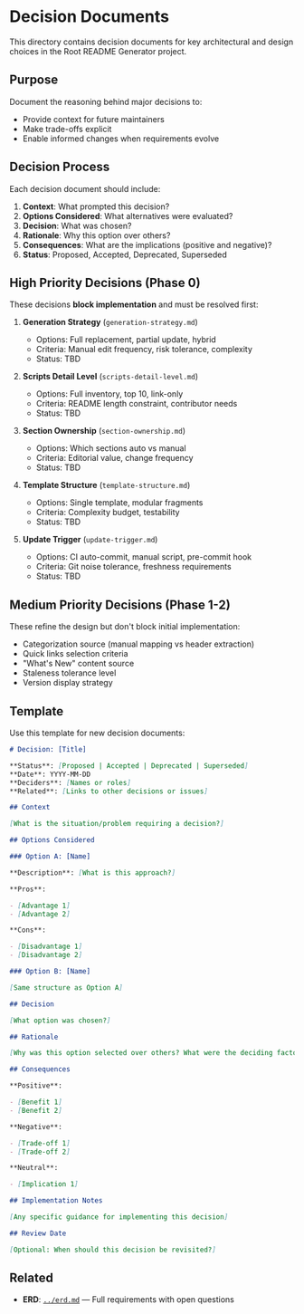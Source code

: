 # Decision Documents

This directory contains decision documents for key architectural and design choices in the Root README Generator project.

## Purpose

Document the reasoning behind major decisions to:

- Provide context for future maintainers
- Make trade-offs explicit
- Enable informed changes when requirements evolve

## Decision Process

Each decision document should include:

1. **Context**: What prompted this decision?
2. **Options Considered**: What alternatives were evaluated?
3. **Decision**: What was chosen?
4. **Rationale**: Why this option over others?
5. **Consequences**: What are the implications (positive and negative)?
6. **Status**: Proposed, Accepted, Deprecated, Superseded

## High Priority Decisions (Phase 0)

These decisions **block implementation** and must be resolved first:

1. **Generation Strategy** (`generation-strategy.md`)

   - Options: Full replacement, partial update, hybrid
   - Criteria: Manual edit frequency, risk tolerance, complexity
   - Status: TBD

2. **Scripts Detail Level** (`scripts-detail-level.md`)

   - Options: Full inventory, top 10, link-only
   - Criteria: README length constraint, contributor needs
   - Status: TBD

3. **Section Ownership** (`section-ownership.md`)

   - Options: Which sections auto vs manual
   - Criteria: Editorial value, change frequency
   - Status: TBD

4. **Template Structure** (`template-structure.md`)

   - Options: Single template, modular fragments
   - Criteria: Complexity budget, testability
   - Status: TBD

5. **Update Trigger** (`update-trigger.md`)
   - Options: CI auto-commit, manual script, pre-commit hook
   - Criteria: Git noise tolerance, freshness requirements
   - Status: TBD

## Medium Priority Decisions (Phase 1-2)

These refine the design but don't block initial implementation:

- Categorization source (manual mapping vs header extraction)
- Quick links selection criteria
- "What's New" content source
- Staleness tolerance level
- Version display strategy

## Template

Use this template for new decision documents:

```markdown
# Decision: [Title]

**Status**: [Proposed | Accepted | Deprecated | Superseded]  
**Date**: YYYY-MM-DD  
**Deciders**: [Names or roles]  
**Related**: [Links to other decisions or issues]

## Context

[What is the situation/problem requiring a decision?]

## Options Considered

### Option A: [Name]

**Description**: [What is this approach?]

**Pros**:

- [Advantage 1]
- [Advantage 2]

**Cons**:

- [Disadvantage 1]
- [Disadvantage 2]

### Option B: [Name]

[Same structure as Option A]

## Decision

[What option was chosen?]

## Rationale

[Why was this option selected over others? What were the deciding factors?]

## Consequences

**Positive**:

- [Benefit 1]
- [Benefit 2]

**Negative**:

- [Trade-off 1]
- [Trade-off 2]

**Neutral**:

- [Implication 1]

## Implementation Notes

[Any specific guidance for implementing this decision]

## Review Date

[Optional: When should this decision be revisited?]
```

## Related

- **ERD**: [`../erd.md`](../erd.md) — Full requirements with open questions

